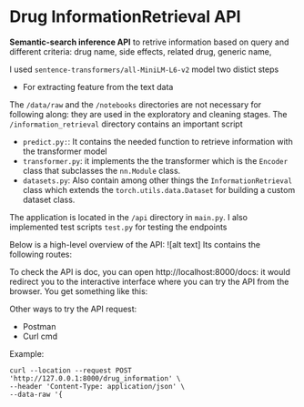 # Drug InformationRetrieval API
**Semantic-search inference API** to retrive information based on query and different criteria: drug name, side effects, related drug, generic name, 

I used `sentence-transformers/all-MiniLM-L6-v2` model two distict steps

* For extracting feature from the text data

The `/data/raw` and the `/notebooks` directories are not necessary for following along: they are used in the exploratory and cleaning stages.
The `/information_retrieval` directory contains an important script 
* `predict.py:`: It contains the needed function to retrieve information with the transformer model
* `transformer.py`: it implements the the transformer which is the `Encoder` class that subclasses the `nn.Module` class.
* `datasets.py`: Also contain among other things the `InformationRetrieval` class which extends the `torch.utils.data.Dataset` for building a custom dataset class.

The application is located in the `/api` directory in `main.py`. I also implemented test scripts `test.py` for testing the endpoints

Below is a high-level overview of the API:
![alt text] 
Its contains the following routes:




To check the API is doc, you can open http://localhost:8000/docs: 
it would redirect you to the interactive interface where you can try the API from the browser. 
You get something like this:


Other ways to try the API request:

* Postman
* Curl cmd


Example:
```
curl --location --request POST 'http://127.0.0.1:8000/drug_information' \
--header 'Content-Type: application/json' \
--data-raw '{
